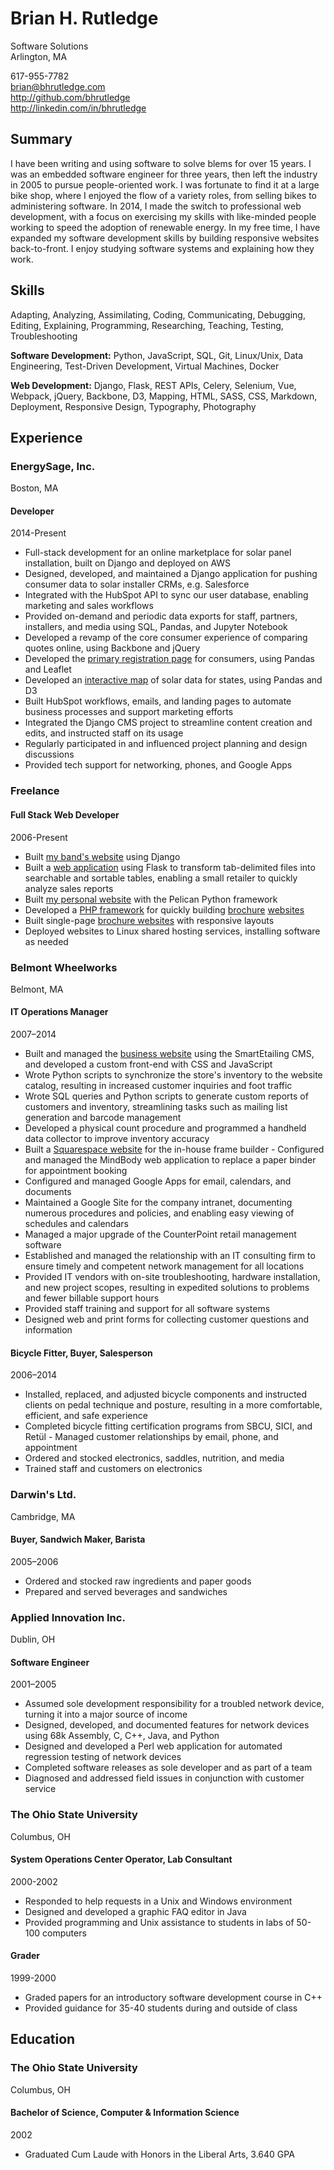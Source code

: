 # Brian H. Rutledge
Software Solutions  
Arlington, MA

617-955-7782  
<brian@bhrutledge.com>  
<http://github.com/bhrutledge>  
<http://linkedin.com/in/bhrutledge>

## Summary

I have been writing and using software to solve blems for over 15 years. I was an embedded software engineer for three years, then left the industry in 2005 to pursue people-oriented work. I was fortunate to find it at a large bike shop, where I enjoyed the flow of a variety roles, from selling bikes to administering software. In 2014, I made the switch to professional web development, with a focus on exercising my skills with like-minded people working to speed the adoption of renewable energy. In my free time, I have expanded my software development skills by building responsive websites back-to-front. I enjoy studying software systems and explaining how they work.


## Skills

Adapting, Analyzing, Assimilating, Coding, Communicating, Debugging, Editing, Explaining, Programming, Researching, Teaching, Testing, Troubleshooting

**Software Development:** Python, JavaScript, SQL, Git, Linux/Unix, Data Engineering, Test-Driven Development, Virtual Machines, Docker

**Web Development:** Django, Flask, REST APIs, Celery, Selenium, Vue, Webpack, jQuery, Backbone, D3, Mapping, HTML, SASS, CSS, Markdown, Deployment, Responsive Design, Typography, Photography


## Experience

### EnergySage, Inc.
Boston, MA

#### Developer
2014-Present

- Full-stack development for an online marketplace for solar panel installation, built on Django and deployed on AWS
- Designed, developed, and maintained a Django application for pushing consumer data to solar installer CRMs, e.g. Salesforce
- Integrated with the HubSpot API to sync our user database, enabling marketing and sales workflows
- Provided on-demand and periodic data exports for staff, partners, installers, and media using SQL, Pandas, and Jupyter Notebook
- Developed a revamp of the core consumer experience of comparing quotes online, using Backbone and jQuery
- Developed the [primary registration page][start] for consumers, using Pandas and Leaflet
- Developed an [interactive map][solar] of solar data for states, using Pandas and D3
- Built HubSpot workflows, emails, and landing pages to automate business processes and support marketing efforts
- Integrated the Django CMS project to streamline content creation and edits, and instructed staff on its usage
- Regularly participated in and influenced project planning and design discussions
- Provided tech support for networking, phones, and Google Apps


### Freelance

#### Full Stack Web Developer
2006-Present

- Built [my band's website][hth] using Django
- Built a [web application][dsv] using Flask to transform tab-delimited files into searchable and sortable tables, enabling a small retailer to quickly analyze sales reports
- Built [my personal website][bhr] with the Pelican Python framework
- Developed a [PHP framework][php] for quickly building [brochure][cu] [websites][ssr]
- Built single-page [brochure websites][ess] with responsive layouts
- Deployed websites to Linux shared hosting services, installing software as needed


### Belmont Wheelworks
Belmont, MA

#### IT Operations Manager
2007–2014

- Built and managed the [business website][ww] using the SmartEtailing CMS, and developed a custom front-end with CSS and JavaScript
- Wrote Python scripts to synchronize the store's inventory to the website catalog, resulting in increased customer inquiries and foot traffic
- Wrote SQL queries and Python scripts to generate custom reports of customers and inventory, streamlining tasks such as mailing list generation and barcode management
- Developed a physical count procedure and programmed a handheld data collector to improve inventory accuracy
- Built a [Squarespace website][pm] for the in-house frame builder - Configured and managed the MindBody web application to replace a paper binder for appointment booking
- Configured and managed Google Apps for email, calendars, and documents
- Maintained a Google Site for the company intranet, documenting numerous procedures and policies, and enabling easy viewing of schedules and calendars
- Managed a major upgrade of the CounterPoint retail management software
- Established and managed the relationship with an IT consulting firm to ensure timely and competent network management for all locations
- Provided IT vendors with on-site troubleshooting, hardware installation, and new project scopes, resulting in expedited solutions to problems and fewer billable support hours
- Provided staff training and support for all software systems
- Designed web and print forms for collecting customer questions and information

#### Bicycle Fitter, Buyer, Salesperson
2006–2014

- Installed, replaced, and adjusted bicycle components and instructed clients on pedal technique and posture, resulting in a more comfortable, efficient, and safe experience
- Completed bicycle fitting certification programs from SBCU, SICI, and Retül - Managed customer relationships by email, phone, and appointment
- Ordered and stocked electronics, saddles, nutrition, and media
- Trained staff and customers on electronics


### Darwin's Ltd.
Cambridge, MA

#### Buyer, Sandwich Maker, Barista
2005–2006

- Ordered and stocked raw ingredients and paper goods
- Prepared and served beverages and sandwiches


### Applied Innovation Inc.
Dublin, OH

#### Software Engineer
2001–2005

- Assumed sole development responsibility for a troubled network device, turning it into a major source of income
- Designed, developed, and documented features for network devices using 68k Assembly, C, C++, Java, and Python
- Designed and developed a Perl web application for automated regression testing of network devices
- Completed software releases as sole developer and as part of a team
- Diagnosed and addressed field issues in conjunction with customer service


### The Ohio State University
Columbus, OH

#### System Operations Center Operator, Lab Consultant
2000-2002

- Responded to help requests in a Unix and Windows environment
- Designed and developed a graphic FAQ editor in Java
- Provided programming and Unix assistance to students in labs of 50-100 computers

#### Grader
1999-2000

- Graded papers for an introductory software development course in C++
- Provided guidance for 35-40 students during and outside of class


## Education

### The Ohio State University
Columbus, OH

#### Bachelor of Science, Computer & Information Science
2002

- Graduated Cum Laude with Honors in the Liberal Arts, 3.640 GPA



[start]: https://www.energysage.com/market/start/?zip_code=02474
[solar]: http://www.energysage.com/solar-panels/ma/
[dsv]: http://github.com/bhrutledge/dsvbrowser
[hth]: http://github.com/bhrutledge/jahhills.com
[bhr]: http://github.com/bhrutledge/bhrutledge.com
[php]: http://github.com/bhrutledge/debugged-php
[cu]: http://cyclingumbria.com
[ssr]: http://soulshoprecording.com
[ess]: http://elizabethschmerlingscholarship.org
[ww]: http://wheelworks.com
[pm]: http://peter-mooney.com
